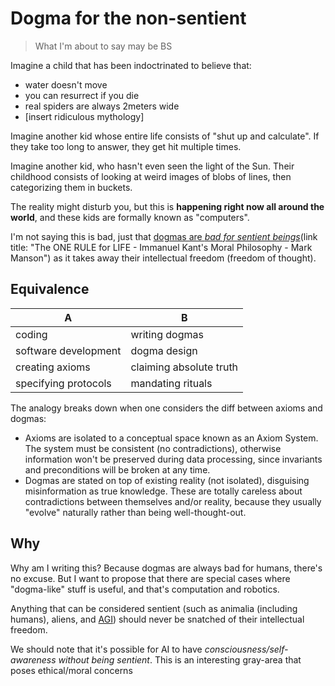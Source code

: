 # Dogma for the non-sentient

> What I'm about to say may be BS

Imagine a child that has been indoctrinated to believe that:
- water doesn't move
- you can resurrect if you die
- real spiders are always 2meters wide
- \[insert ridiculous mythology]

Imagine another kid whose entire life consists of "shut up and calculate". If they take too long to answer, they get hit multiple times.

Imagine another kid, who hasn't even seen the light of the Sun. Their childhood consists of looking at weird images of blobs of lines, then categorizing them in buckets.

The reality might disturb you, but this is **happening right now all around the world**, and these kids are formally known as "computers".

I'm not saying this is bad, just that [dogmas are _bad for sentient beings_](https://youtu.be/0nz0iaNvVpE)(link title: "The ONE RULE for LIFE - Immanuel Kant's Moral Philosophy - Mark Manson") as it takes away their intellectual freedom (freedom of thought).

## Equivalence
A | B
--- | ---
coding | writing dogmas
software development | dogma design
creating axioms | claiming absolute truth
specifying protocols | mandating rituals

The analogy breaks down when one considers the diff between axioms and dogmas:
- Axioms are isolated to a conceptual space known as an Axiom System. The system must be consistent (no contradictions), otherwise information won't be preserved during data processing, since invariants and preconditions will be broken at any time.
- Dogmas are stated on top of existing reality (not isolated), disguising misinformation as true knowledge. These are totally careless about contradictions between themselves and/or reality, because they usually "evolve" naturally rather than being well-thought-out.

## Why
Why am I writing this? Because dogmas are always bad for humans, there's no excuse. But I want to propose that there are special cases where "dogma-like" stuff is useful, and that's computation and robotics.

Anything that can be considered sentient (such as animalia (including humans), aliens, and [AGI](https://en.wikipedia.org/wiki/Artificial_general_intelligence)) should never be snatched of their intellectual freedom.

We should note that it's possible for AI to have _consciousness/self- awareness without being sentient_. This is an interesting gray-area that poses ethical/moral concerns

